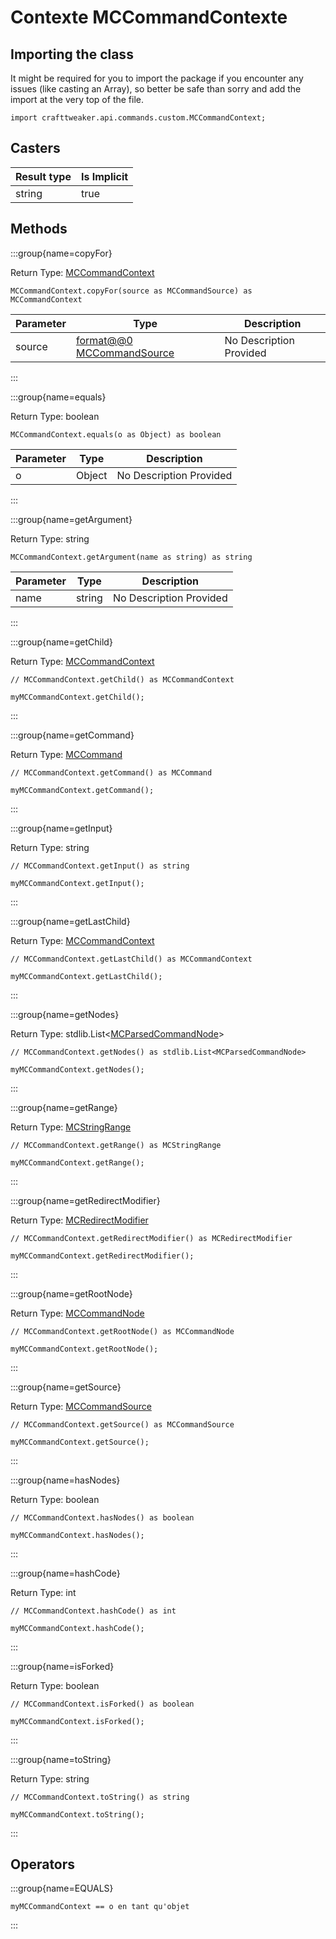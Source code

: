 # Contexte MCCommandContexte

## Importing the class

It might be required for you to import the package if you encounter any issues (like casting an Array), so better be safe than sorry and add the import at the very top of the file.
```zenscript
import crafttweaker.api.commands.custom.MCCommandContext;
```


## Casters

| Result type | Is Implicit |
| ----------- | ----------- |
| string      | true        |

## Methods

:::group{name=copyFor}

Return Type: [MCCommandContext](/vanilla/api/commands/custom/MCCommandContext)

```zenscript
MCCommandContext.copyFor(source as MCCommandSource) as MCCommandContext
```

| Parameter | Type                                                                      | Description             |
| --------- | ------------------------------------------------------------------------- | ----------------------- |
| source    | [format@@0 MCCommandSource](/vanilla/api/commands/custom/MCCommandSource) | No Description Provided |


:::

:::group{name=equals}

Return Type: boolean

```zenscript
MCCommandContext.equals(o as Object) as boolean
```

| Parameter | Type   | Description             |
| --------- | ------ | ----------------------- |
| o         | Object | No Description Provided |


:::

:::group{name=getArgument}

Return Type: string

```zenscript
MCCommandContext.getArgument(name as string) as string
```

| Parameter | Type   | Description             |
| --------- | ------ | ----------------------- |
| name      | string | No Description Provided |


:::

:::group{name=getChild}

Return Type: [MCCommandContext](/vanilla/api/commands/custom/MCCommandContext)

```zenscript
// MCCommandContext.getChild() as MCCommandContext

myMCCommandContext.getChild();
```

:::

:::group{name=getCommand}

Return Type: [MCCommand](/vanilla/api/commands/custom/MCCommand)

```zenscript
// MCCommandContext.getCommand() as MCCommand

myMCCommandContext.getCommand();
```

:::

:::group{name=getInput}

Return Type: string

```zenscript
// MCCommandContext.getInput() as string

myMCCommandContext.getInput();
```

:::

:::group{name=getLastChild}

Return Type: [MCCommandContext](/vanilla/api/commands/custom/MCCommandContext)

```zenscript
// MCCommandContext.getLastChild() as MCCommandContext

myMCCommandContext.getLastChild();
```

:::

:::group{name=getNodes}

Return Type: stdlib.List&lt;[MCParsedCommandNode](/vanilla/api/commands/custom/MCParsedCommandNode)&gt;

```zenscript
// MCCommandContext.getNodes() as stdlib.List<MCParsedCommandNode>

myMCCommandContext.getNodes();
```

:::

:::group{name=getRange}

Return Type: [MCStringRange](/vanilla/api/commands/custom/MCStringRange)

```zenscript
// MCCommandContext.getRange() as MCStringRange

myMCCommandContext.getRange();
```

:::

:::group{name=getRedirectModifier}

Return Type: [MCRedirectModifier](/vanilla/api/commands/custom/MCRedirectModifier)

```zenscript
// MCCommandContext.getRedirectModifier() as MCRedirectModifier

myMCCommandContext.getRedirectModifier();
```

:::

:::group{name=getRootNode}

Return Type: [MCCommandNode](/vanilla/api/commands/custom/MCCommandNode)

```zenscript
// MCCommandContext.getRootNode() as MCCommandNode

myMCCommandContext.getRootNode();
```

:::

:::group{name=getSource}

Return Type: [MCCommandSource](/vanilla/api/commands/custom/MCCommandSource)

```zenscript
// MCCommandContext.getSource() as MCCommandSource

myMCCommandContext.getSource();
```

:::

:::group{name=hasNodes}

Return Type: boolean

```zenscript
// MCCommandContext.hasNodes() as boolean

myMCCommandContext.hasNodes();
```

:::

:::group{name=hashCode}

Return Type: int

```zenscript
// MCCommandContext.hashCode() as int

myMCCommandContext.hashCode();
```

:::

:::group{name=isForked}

Return Type: boolean

```zenscript
// MCCommandContext.isForked() as boolean

myMCCommandContext.isForked();
```

:::

:::group{name=toString}

Return Type: string

```zenscript
// MCCommandContext.toString() as string

myMCCommandContext.toString();
```

:::


## Operators

:::group{name=EQUALS}

```zenscript
myMCCommandContext == o en tant qu'objet
```

:::


